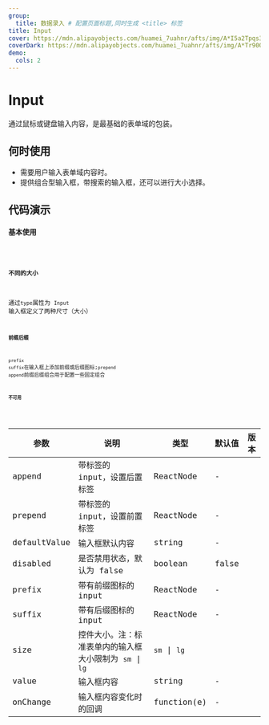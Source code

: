```yaml
---
group:
  title: 数据录入 # 配置页面标题,同时生成 <title> 标签
title: Input
cover: https://mdn.alipayobjects.com/huamei_7uahnr/afts/img/A*I5a2Tpqs3y0AAAAAAAAAAAAADrJ8AQ/original
coverDark: https://mdn.alipayobjects.com/huamei_7uahnr/afts/img/A*Tr90QKrE_LcAAAAAAAAAAAAADrJ8AQ/original
demo:
  cols: 2
---
```

# Input
通过鼠标或键盘输入内容，是最基础的表单域的包装。

## 何时使用
- 需要用户输入表单域内容时。
- 提供组合型输入框，带搜索的输入框，还可以进行大小选择。

## 代码演示
<!-- prettier-ignore -->
#### 基本使用
<code src="./demo/basic.tsx" />

#### 不同的大小
通过`type`属性为 `Input` 输入框定义了两种尺寸（大小）
<code src="./demo/size.tsx" />

#### 前缀后缀
 `prefix` `suffix`在输入框上添加前缀或后缀图标;`prepend` `append`前缀后缀组合用于配置一些固定组合
<code src="./demo/prefixAndSuffix.tsx" />

#### 不可用
<code src="./demo/disable.tsx" />


| 参数 | 说明 | 类型 | 默认值 | 版本 |
| --- | --- | --- | --- | --- |
| append | 带标签的 input，设置后置标签 | ReactNode | - |  |
| prepend | 带标签的 input，设置前置标签 | ReactNode | - |  |
| defaultValue | 输入框默认内容 | string | - |  |
| disabled | 是否禁用状态，默认为 false | boolean | false |  |
| prefix | 带有前缀图标的 input | ReactNode | - |  |
| suffix | 带有后缀图标的 input | ReactNode | - |  |
| size | 控件大小。注：标准表单内的输入框大小限制为 `sm` \| `lg` |`sm` \| `lg` |  |
| value | 输入框内容 | string | - |  |
| onChange | 输入框内容变化时的回调 | function(e) | - |  |